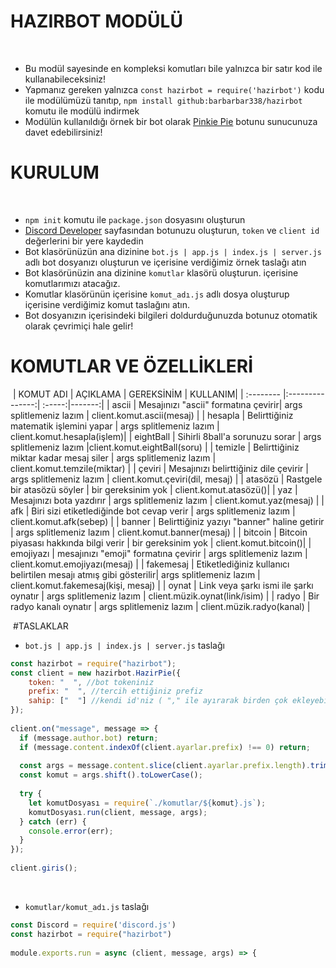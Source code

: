# HAZIRBOT MODÜLÜ
​
- Bu modül sayesinde en kompleksi komutları bile yalnızca bir satır kod ile kullanabileceksiniz!
​
- Yapmanız gereken yalnızca `const hazirbot = require('hazirbot')` kodu ile modülümüzü tanıtıp, `npm install github:barbarbar338/hazirbot` komutu ile modülü indirmek
​
- Modülün kullanıldığı örnek bir bot olarak [Pinkie Pie](https://discordapp.com/oauth2/authorize?client_id=442380790542630912&scope=bot&permissions=2146958591) botunu sunucunuza davet edebilirsiniz!
# KURULUM
​
- `npm init` komutu ile `package.json` dosyasını oluşturun
- [Discord Developer](https://discordapp.com/developers/applications/) sayfasından botunuzu oluşturun, `token` ve `client id` değerlerini bir yere kaydedin
- Bot klasörünüzün ana dizinine `bot.js | app.js | index.js | server.js` adlı bot dosyanızı oluşturun ve içerisine verdiğimiz örnek taslağı atın
- Bot klasörünüzin ana dizinine `komutlar` klasörü oluşturun. içerisine komutlarımızı atacağız.
- Komutlar klasörünün içerisine `komut_adı.js` adlı dosya oluşturup içerisine verdiğimiz komut taslağını atın.
- Bot dosyanızın içerisindeki bilgileri doldurduğunuzda botunuz otomatik olarak çevrimiçi hale gelir!
​
# KOMUTLAR VE ÖZELLİKLERİ
​
| KOMUT ADI | AÇIKLAMA        | GEREKSİNİM | KULLANIM|
| :-------- |:---------------:|  :-----:|-------:|
| ascii     | Mesajınızı "ascii" formatına çevirir| args splitlemeniz lazım | client.komut.ascii(mesaj) |
| hesapla   | Belirttiğiniz matematik işlemini yapar        |   args splitlemeniz lazım | client.komut.hesapla(işlem)|
| eightBall | Sihirli 8ball'a sorunuzu sorar      |    args splitlemeniz lazım |client.komut.eightBall(soru) |
| temizle   | Belirttiğiniz miktar kadar mesaj siler       |    args splitlemeniz lazım | client.komut.temzile(miktar) | 
| çeviri    | Mesajınızı belirttiğiniz dile çevirir       |    args splitlemeniz lazım | client.komut.çeviri(dil, mesaj) |
| atasözü   | Rastgele bir atasözü söyler        |    bir gereksinim yok | client.komut.atasözü()|
| yaz       | Mesajınızı bota yazdırır        |    args splitlemeniz lazım | client.komut.yaz(mesaj) |
| afk       | Biri sizi etiketlediğinde bot cevap verir       |    args splitlemeniz lazım | client.komut.afk(sebep) |
| banner    | Belirttiğiniz yazıyı "banner" haline getirir       |    args splitlemeniz lazım | client.komut.banner(mesaj) |
| bitcoin   | Bitcoin piyasası hakkında bilgi verir      | bir gereksinim yok | client.komut.bitcoin()|
| emojiyazı | mesajınızı "emoji" formatına çevirir        |    args splitlemeniz lazım | client.komut.emojiyazı(mesaj) |
| fakemesaj | Etiketlediğiniz kullanıcı belirtilen mesajı atmış gibi gösterilir|    args splitlemeniz lazım  | client.komut.fakemesaj(kişi, mesaj) |
| oynat     | Link veya şarkı ismi ile şarkı oynatır       |    args splitlemeniz lazım       | client.müzik.oynat(link/isim) |
| radyo     | Bir radyo kanalı oynatır      |  args splitlemeniz lazım | client.müzik.radyo(kanal) |

​
#TASLAKLAR
​
- `bot.js | app.js | index.js | server.js` taslağı
```js
const hazirbot = require("hazirbot");
const client = new hazirbot.HazirPie({
    token: "  ", //bot tokeniniz
    prefix: "  ", //tercih ettiğiniz prefiz
    sahip: ["  "] //kendi id'niz ( "," ile ayırarak birden çok ekleyebilirsiniz)
});
​
client.on("message", message => {
  if (message.author.bot) return;
  if (message.content.indexOf(client.ayarlar.prefix) !== 0) return;
​
  const args = message.content.slice(client.ayarlar.prefix.length).trim().split(/ +/g);
  const komut = args.shift().toLowerCase();
​
  try {
    let komutDosyası = require(`./komutlar/${komut}.js`);
    komutDosyası.run(client, message, args);
  } catch (err) {
    console.error(err);
  }
});
​
client.giris();
```
​
- `komutlar/komut_adı.js` taslağı
```js
const Discord = require('discord.js')
const hazirbot = require("hazirbot")
​
module.exports.run = async (client, message, args) => {
